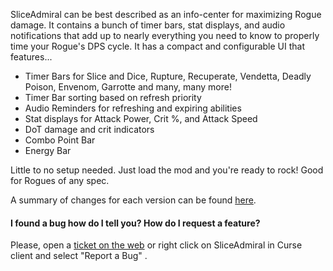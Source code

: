 <p>SliceAdmiral can be best described as an info-center for maximizing Rogue damage. It contains a bunch of timer bars, stat displays, and audio notifications that add up to nearly everything you need to know to properly time your Rogue's DPS cycle. It has a compact and configurable UI that features...</p>
<ul>
<li>Timer Bars for Slice and Dice, Rupture, Recuperate, Vendetta, Deadly Poison, Envenom, Garrotte and many, many more!</li>
<li>Timer Bar sorting based on refresh priority</li>
<li>Audio Reminders for refreshing and expiring abilities</li>
<li>Stat displays for Attack Power, Crit %, and Attack Speed</li>
<li>DoT damage and crit indicators</li>
<li>Combo Point Bar</li>
<li>Energy Bar</li>
</ul>
<p>Little to no setup needed. Just load the mod and you're ready to rock! Good for Rogues of any spec.</p>
<p>A summary of changes for each version can be found <a href="https://curseforge.com/wow/addons/sliceadmiral/pages/change-log">here</a>.</p>
<h4 id="w-i-found-a-bug-how-do-i-tell-you-how-do-i-request-a">I found a bug how do I tell you? How do I request a feature?</h5>
<p>Please, open a <a href="https://www.curseforge.com/wow/addons/sliceadmiral/issues/create">ticket on the web</a> or right click on SliceAdmiral in Curse client and select "Report a Bug" .</p>
